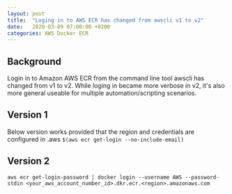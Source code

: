```yaml
---
layout: post
title:  "Loging in to AWS ECR has changed from awscli v1 to v2"
date:   2020-03-09 07:00:00 +0200
categories: AWS Docker ECR
---
```


## Background
Login in to Amazon AWS ECR from the command line tool awscli has changed from v1 to v2. While loging in became more verbose in v2, it's also more general useable for multiple automation/scripting scenarios. 

## Version 1
Below version works provided that the region and credentials are configured in .aws
`$(aws ecr get-login --no-include-email)`

## Version 2
`aws ecr get-login-password | docker login --username AWS --password-stdin <your_aws_account_number_id>.dkr.ecr.<region>.amazonaws.com`

